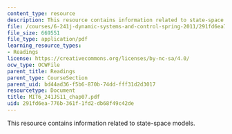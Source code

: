 ```yaml
---
content_type: resource
description: This resource contains information related to state-space models.
file: /courses/6-241j-dynamic-systems-and-control-spring-2011/291fd6ea776b361f1fd2db68f49c42de_MIT6_241JS11_chap07.pdf
file_size: 669551
file_type: application/pdf
learning_resource_types:
- Readings
license: https://creativecommons.org/licenses/by-nc-sa/4.0/
ocw_type: OCWFile
parent_title: Readings
parent_type: CourseSection
parent_uid: bd44ad36-f5b6-870b-74dd-fff31d2d3017
resourcetype: Document
title: MIT6_241JS11_chap07.pdf
uid: 291fd6ea-776b-361f-1fd2-db68f49c42de
---
```

This resource contains information related to state-space models.